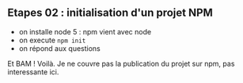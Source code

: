 Etapes 02 : initialisation d'un projet NPM
------

* on installe node 5 : npm vient avec node
* on execute `npm init`
* on répond aux questions

Et BAM ! Voilà.
Je ne couvre pas la publication du projet sur npm, 
pas interessante ici.